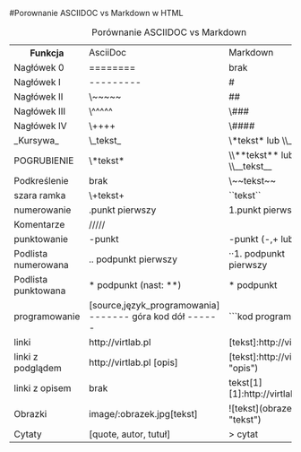 #Porownanie ASCIIDOC vs Markdown w HTML

<table summary="porownanie_w_HTML">
<caption>Porównanie ASCIIDOC vs Markdown</caption>
<tr><th>Funkcja</td><td>AsciiDoc</td><td>Markdown</td></tr>
<tr><td>Nagłówek 0<td> ========<td> brak 
<tr><td>Nagłówek I<td> ---------<td> # 
<tr><td>Nagłówek II<td> \~~~~~<td> ##
<tr><td>Nagłówek III<td> \^^^^^<td> \###
<tr><td>Nagłówek IV<td> \++++<td> \####
<tr><td>_Kursywa_<td> \_tekst_<td> \*tekst* lub \\_tekst_ 
<tr><td>POGRUBIENIE<td> \*tekst*<td>\\**tekst** lub \\__tekst__ 
<tr><td>Podkreślenie<td> brak<td> \~~tekst~~ 
<tr><td>szara ramka<td> \+tekst+<td> ``tekst``
<tr><td>numerowanie<td> .punkt pierwszy<td> 1.punkt pierwszy
<tr><td>Komentarze<td> /////<td> <!-- komentarz -->           
<tr><td>punktowanie<td> -punkt<td> -punkt (-,+ lub *)
<tr><td>Podlista numerowana<td> .. podpunkt pierwszy<td> ··1. podpunkt pierwszy         
<tr><td>Podlista punktowana<td>  * podpunkt (nast: **)<td> * podpunkt                     
<tr><td>programowanie<td> [source,język_programowania] ------- góra kod dół ------<td>  ```kod programu```
<tr><td>linki<td> http://virtlab.pl<td> [tekst]:http://virtlab.pl)
<tr><td>linki z podglądem<td> http://virtlab.pl [opis]<td> [tekst]:http://virtlab.pl "opis")
<tr><td>linki z opisem<td> brak<td> tekst[1] [1]:http://virtlab.pl 
<tr><td>Obrazki<td> image/:obrazek.jpg[tekst]<td> ![tekst](obrazek.jpg "tekst")  
<tr><td>Cytaty<td> [quote, autor, tutuł]<td> > cytat
</table>
